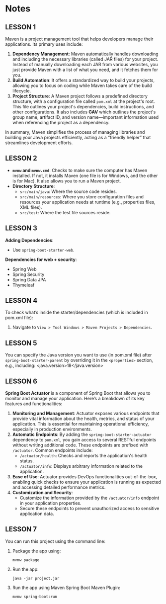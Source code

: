 
# Notes 

## LESSON 1
Maven is a project management tool that helps developers manage their applications. Its primary uses include:

1. **Dependency Management**: Maven automatically handles downloading and including the necessary libraries (called JAR files) for your project. Instead of manually downloading each JAR from various websites, you just provide Maven with a list of what you need, and it fetches them for you.
2. **Build Automation**: It offers a standardized way to build your projects, allowing you to focus on coding while Maven takes care of the build lifecycle.
3. **Project Structure**: A Maven project follows a predefined directory structure, with a configuration file called `pom.xml` at the project's root. This file outlines your project's dependencies, build instructions, and other configurations. It also includes **GAV** which outlines the project's group name, artifact ID, and version name—important information used when referencing the project as a dependency.

In summary, Maven simplifies the process of managing libraries and building your Java projects efficiently, acting as a “friendly helper” that streamlines development efforts.


## LESSON 2
- **`mvnw` and `mvnw.cmd`**: Checks to make sure the computer has Maven installed. If not, it installs Maven (one file is for Windows, and the other is for Mac). It also allows you to run a Maven project.
- **Directory Structure**:
  - `src/main/java`: Where the source code resides.
  - `src/main/resources`: Where you store configuration files and resources your application needs at runtime (e.g., properties files, XML files).
  - `src/test`: Where the test file sources reside.


## LESSON 3
**Adding Dependencies**:
- Use `spring-boot-starter-web`.

**Dependencies for web + security**:
- Spring Web
- Spring Security
- Spring Data JPA
- Thymeleaf


## LESSON 4
To check what’s inside the starter/dependencies (which is included in pom.xml file):
1. Navigate to `View > Tool Windows > Maven Projects > Dependencies`.


## LESSON 5
You can specify the Java version you want to use (in pom.xml file) after `spring-boot-starter-parent` by overriding it in the `<properties>` section, e.g., including:
<java.version>18</java.version>


## LESSON 6
**Spring Boot Actuator** is a component of Spring Boot that allows you to monitor and manage your application. Here’s a breakdown of its key features and functionalities:

1. **Monitoring and Management**: Actuator exposes various endpoints that provide vital information about the health, metrics, and status of your application. This is essential for maintaining operational efficiency, especially in production environments.
2. **Automatic Endpoints**: By adding the `spring-boot-starter-actuator` dependency to `pom.xml`, you gain access to several RESTful endpoints without writing additional code. These endpoints are prefixed with `/actuator`. Common endpoints include:
   - `/actuator/health`: Checks and reports the application's health status.
   - `/actuator/info`: Displays arbitrary information related to the application.
3. **Ease of Use**: Actuator provides DevOps functionalities out-of-the-box, enabling quick checks to ensure your application is running as expected and accessing detailed performance metrics.
4. **Customization and Security**:
   - Customize the information provided by the `/actuator/info` endpoint in your application properties.
   - Secure these endpoints to prevent unauthorized access to sensitive application data.


## LESSON 7
You can run this project using the command line:
1. Package the app using:
   ```
   mvnw package
   ```
2. Run the app:
   ```
   java -jar project.jar
   ```
3. Run the app using Maven Spring Boot Maven Plugin:
   ```
   mvnw spring-boot:run
   ```
